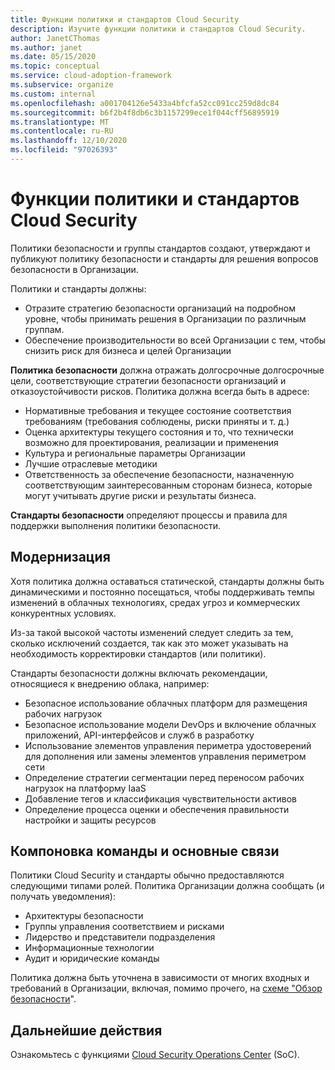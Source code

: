 ```yaml
---
title: Функции политики и стандартов Cloud Security
description: Изучите функции политики и стандартов Cloud Security.
author: JanetCThomas
ms.author: janet
ms.date: 05/15/2020
ms.topic: conceptual
ms.service: cloud-adoption-framework
ms.subservice: organize
ms.custom: internal
ms.openlocfilehash: a001704126e5433a4bfcfa52cc091cc259d8dc84
ms.sourcegitcommit: b6f2b4f8db6c3b1157299ece1f044cff56895919
ms.translationtype: MT
ms.contentlocale: ru-RU
ms.lasthandoff: 12/10/2020
ms.locfileid: "97026393"
---
```

# <a name="function-of-cloud-security-policy-and-standards"></a>Функции политики и стандартов Cloud Security

Политики безопасности и группы стандартов создают, утверждают и публикуют политику безопасности и стандарты для решения вопросов безопасности в Организации.

Политики и стандарты должны:

- Отразите стратегию безопасности организаций на подробном уровне, чтобы принимать решения в Организации по различным группам.
- Обеспечение производительности во всей Организации с тем, чтобы снизить риск для бизнеса и целей Организации

**Политика безопасности** должна отражать долгосрочные долгосрочные цели, соответствующие стратегии безопасности организаций и отказоустойчивости рисков. Политика должна всегда быть в адресе:

- Нормативные требования и текущее состояние соответствия требованиям (требования соблюдены, риски приняты и т. д.)
- Оценка архитектуры текущего состояния и то, что технически возможно для проектирования, реализации и применения
- Культура и региональные параметры Организации
- Лучшие отраслевые методики
- Ответственность за обеспечение безопасности, назначенную соответствующим заинтересованным сторонам бизнеса, которые могут учитывать другие риски и результаты бизнеса.

**Стандарты безопасности** определяют процессы и правила для поддержки выполнения политики безопасности.

## <a name="modernization"></a>Модернизация

Хотя политика должна оставаться статической, стандарты должны быть динамическими и постоянно посещаться, чтобы поддерживать темпы изменений в облачных технологиях, средах угроз и коммерческих конкурентных условиях.

Из-за такой высокой частоты изменений следует следить за тем, сколько исключений создается, так как это может указывать на необходимость корректировки стандартов (или политики).

Стандарты безопасности должны включать рекомендации, относящиеся к внедрению облака, например:

- Безопасное использование облачных платформ для размещения рабочих нагрузок
- Безопасное использование модели DevOps и включение облачных приложений, API-интерфейсов и служб в разработку
- Использование элементов управления периметра удостоверений для дополнения или замены элементов управления периметром сети
- Определение стратегии сегментации перед переносом рабочих нагрузок на платформу IaaS
- Добавление тегов и классификация чувствительности активов
- Определение процесса оценки и обеспечения правильности настройки и защиты ресурсов

## <a name="team-composition-and-key-relationships"></a>Компоновка команды и основные связи

Политики Cloud Security и стандарты обычно предоставляются следующими типами ролей. Политика Организации должна сообщать (и получать уведомления):

- Архитектуры безопасности
- Группы управления соответствием и рисками
- Лидерство и представители подразделения
- Информационные технологии
- Аудит и юридические команды

Политика должна быть уточнена в зависимости от многих входных и требований в Организации, включая, помимо прочего, на [схеме "Обзор безопасности](./cloud-security.md)".

## <a name="next-steps"></a>Дальнейшие действия

Ознакомьтесь с функциями [Cloud Security Operations Center](./cloud-security-operations-center.md) (SoC).
